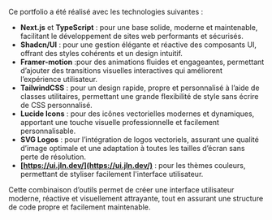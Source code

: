 Ce portfolio a été réalisé avec les technologies suivantes :

- **Next.js** et **TypeScript** : pour une base solide, moderne et maintenable, facilitant le développement de sites web performants et sécurisés.
- **Shadcn/UI** : pour une gestion élégante et réactive des composants UI, offrant des styles cohérents et un design intuitif.
- **Framer-motion** :pour des animations fluides et engageantes, permettant d’ajouter des transitions visuelles interactives qui améliorent l’expérience utilisateur.
- **TailwindCSS** : pour un design rapide, propre et personnalisé à l’aide de classes utilitaires, permettant une grande flexibilité de style sans écrire de CSS personnalisé.
- **Lucide Icons** : pour des icônes vectorielles modernes et dynamiques, apportant une touche visuelle professionnelle et facilement personnalisable.
- **SVG Logos** : pour l’intégration de logos vectoriels, assurant une qualité d’image optimale et une adaptation à toutes les tailles d’écran sans perte de résolution.
- **[https://ui.jln.dev/](https://ui.jln.dev/)** : pour les thèmes couleurs, permettant de styliser facilement l'interface utilisateur.

Cette combinaison d’outils permet de créer une interface utilisateur moderne, réactive et visuellement attrayante, tout en assurant une structure de code propre et facilement maintenable.
